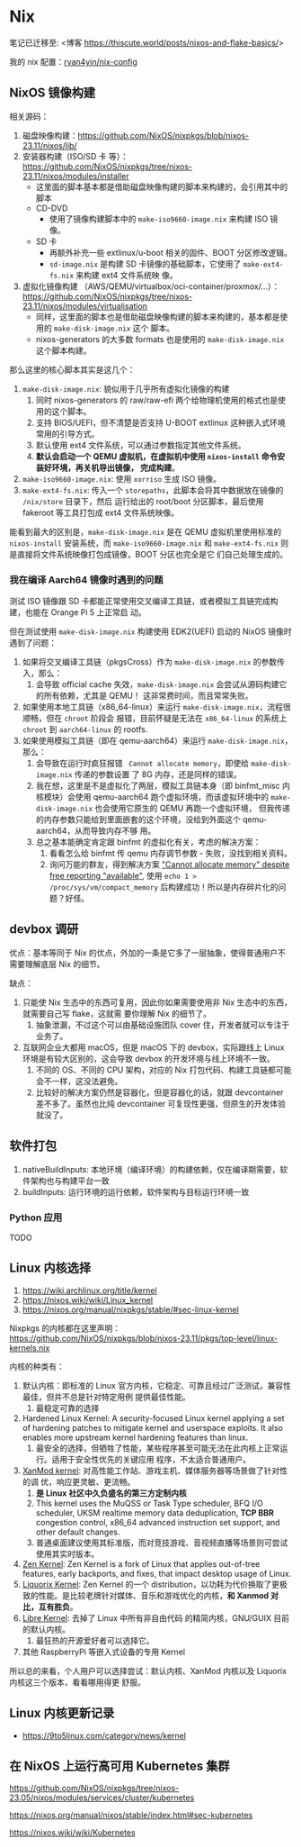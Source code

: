 # Nix

笔记已迁移至: <博客 <https://thiscute.world/posts/nixos-and-flake-basics/>>

我的 nix 配置：[ryan4yin/nix-config](https://github.com/ryan4yin/nix-config)

## NixOS 镜像构建

相关源码：

1. 磁盘映像构建：<https://github.com/NixOS/nixpkgs/blob/nixos-23.11/nixos/lib/>
1. 安装器构建（ISO/SD 卡
   等）：<https://github.com/NixOS/nixpkgs/tree/nixos-23.11/nixos/modules/installer>
   - 这里面的脚本基本都是借助磁盘映像构建的脚本来构建的，会引用其中的脚本
   - CD-DVD
     - 使用了镜像构建脚本中的 `make-iso9660-image.nix` 来构建 ISO 镜像。
   - SD 卡
     - 再额外补充一些 extlinux/u-boot 相关的固件、BOOT 分区修改逻辑。
     - `sd-image.nix` 是构建 SD 卡镜像的基础脚本，它使用了 `make-ext4-fs.nix` 来构建 ext4 文件系统映
       像。
1. 虚拟化镜像构建
   （AWS/QEMU/virtualbox/oci-container/proxmox/...）：<https://github.com/NixOS/nixpkgs/tree/nixos-23.11/nixos/modules/virtualisation>
   - 同样，这里面的脚本也是借助磁盘映像构建的脚本来构建的，基本都是使用的 `make-disk-image.nix` 这个
     脚本。
   - nixos-generators 的大多数 formats 也是使用的 `make-disk-image.nix` 这个脚本构建。

那么这里的核心脚本其实是这几个：

1. `make-disk-image.nix`: 貌似用于几乎所有虚拟化镜像的构建
   1. 同时 nixos-generators 的 raw/raw-efi 两个给物理机使用的格式也是使用的这个脚本。
   1. 支持 BIOS/UEFI，但不清楚是否支持 U-BOOT extlinux 这种嵌入式环境常用的引导方式。
   1. 默认使用 ext4 文件系统，可以通过参数指定其他文件系统。
   1. **默认会启动一个 QEMU 虚拟机，在虚拟机中使用 `nixos-install` 命令安装好环境，再关机导出镜像，
      完成构建**。
1. `make-iso9660-image.nix`: 使用 `xorriso` 生成 ISO 镜像。
1. `make-ext4-fs.nix`: 传入一个 `storepaths`，此脚本会将其中数据放在镜像的 `/nix/store` 目录下，然后
   运行给出的 root/boot 分区脚本，最后使用 fakeroot 等工具打包成 ext4 文件系统映像。

能看到最大的区别是，`make-disk-image.nix` 是在 QEMU 虚拟机里使用标准的 `nixos-install` 安装系统，而
`make-iso9660-image.nix` 和 `make-ext4-fs.nix` 则是直接将文件系统映像打包成镜像，BOOT 分区也完全是它
们自己处理生成的。

### 我在编译 Aarch64 镜像时遇到的问题

测试 ISO 镜像跟 SD 卡都能正常使用交叉编译工具链，或者模拟工具链完成构建，也能在 Orange Pi 5 上正常启
动。

但在测试使用 `make-disk-image.nix` 构建使用 EDK2(UEFI) 启动的 NixOS 镜像时遇到了问题：

1. 如果将交叉编译工具链（pkgsCross）作为 `make-disk-image.nix` 的参数传入，那么：
   1. 会导致 official cache 失效，`make-disk-image.nix` 会尝试从源码构建它的所有依赖，尤其是 QEMU！
      这非常费时间，而且常常失败。
1. 如果使用本地工具链（x86_64-linux）来运行 `make-disk-image.nix`，流程很顺畅，但在 `chroot` 阶段会
   报错，目前怀疑是无法在 `x86_64-linux` 的系统上 `chroot` 到 `aarch64-linux` 的 rootfs.
1. 如果使用模拟工具链（即在 qemu-aarch64）来运行 `make-disk-image.nix`，那么：
   1. 会导致在运行时疯狂报错 ` Cannot allocate memory`，即使给 `make-disk-image.nix` 传递的参数设置
      了 8G 内存，还是同样的错误。
   1. 我在想，这里是不是虚拟化了两层，模拟工具链本身（即 binfmt_misc 内核模块）会使用 qemu-aarch64
      跑个虚拟环境，而该虚拟环境中的 `make-disk-image.nix` 也会使用它原生的 QEMU 再跑一个虚拟环境，
      但我传递的内存参数只能给到里面嵌套的这个环境，没给到外面这个 qemu-aarch64，从而导致内存不够
      用。
   1. 总之基本能确定肯定跟 binfmt 的虚拟化有关，考虑的解决方案：
      1. 看看怎么给 binfmt 传 qemu 内存调节参数 - 失败，没找到相关资料。
      1. 询问万能的群友，得到解决方案
         ["Cannot allocate memory" despite free reporting "available"](https://stackoverflow.com/questions/46464785/cannot-allocate-memory-despite-free-reporting-available),
         使用 `echo 1 > /proc/sys/vm/compact_memory` 后构建成功！所以是内存碎片化的问题？好怪。

## devbox 调研

优点：基本等同于 Nix 的优点，外加的一条是它多了一层抽象，使得普通用户不需要理解底层 Nix 的细节。

缺点：

1. 只能使 Nix 生态中的东西可复用，因此你如果需要使用非 Nix 生态中的东西，就需要自己写 flake，这就需
   要你理解 Nix 的细节了。
   1. 抽象泄漏，不过这个可以由基础设施团队 cover 住，开发者就可以专注于业务了。
2. 互联网企业大都用 macOS，但是 macOS 下的 devbox，实际跟线上 Linux 环境是有较大区别的，这会导致
   devbox 的开发环境与线上环境不一致。
   1. 不同的 OS、不同的 CPU 架构，对应的 Nix 打包代码、构建工具链都可能会不一样，这没法避免。
   2. 比较好的解决方案仍然是容器化，但是容器化的话，就跟 devcontainer 差不多了。虽然也比纯
      devcontainer 可复现性更强，但原生的开发体验就没了。

## 软件打包

1. nativeBuildInputs: 本地环境（编译环境）的构建依赖，仅在编译期需要，软件架构也与构建平台一致
2. buildInputs: 运行环境的运行依赖，软件架构与目标运行环境一致

### Python 应用

TODO

## Linux 内核选择

1. https://wiki.archlinux.org/title/kernel
1. https://nixos.wiki/wiki/Linux_kernel
1. https://nixos.org/manual/nixpkgs/stable/#sec-linux-kernel

Nixpkgs 的内核都在这里声明：
<https://github.com/NixOS/nixpkgs/blob/nixos-23.11/pkgs/top-level/linux-kernels.nix>

内核的种类有：

1. 默认内核：即标准的 Linux 官方内核，它稳定、可靠且经过广泛测试，兼容性最佳，但并不总是针对特定用例
   提供最佳性能。
   1. 最稳定可靠的选择
1. Hardened Linux Kernel: A security-focused Linux kernel applying a set of hardening patches to
   mitigate kernel and userspace exploits. It also enables more upstream kernel hardening features
   than linux.
   1. 最安全的选择，但牺牲了性能，某些程序甚至可能无法在此内核上正常运行。适用于安全性优先的关键应用
      程序，不太适合普通用户。
1. [XanMod kernel](https://xanmod.org/): 对高性能工作站、游戏主机、媒体服务器等场景做了针对性的调
   优，响应更灵敏、更流畅。
   1. **是 Linux 社区中久负盛名的第三方定制内核**
   1. This kernel uses the MuQSS or Task Type scheduler, BFQ I/O scheduler, UKSM realtime memory
      data deduplication, **TCP BBR** congestion control, x86_64 advanced instruction set support,
      and other default changes.
   1. 普通桌面建议使用其标准版，而对竞技游戏、音视频直播等场景则可尝试使用其实时版本。
1. [Zen Kernel](https://github.com/zen-kernel/zen-kernel/wiki/FAQ): Zen Kernel is a fork of Linux
   that applies out-of-tree features, early backports, and fixes, that impact desktop usage of
   Linux.
1. [Liquorix Kernel](https://github.com/zen-kernel/zen-kernel/wiki/FAQ): Zen Kernel 的一个
   distribution，以功耗为代价换取了更极致的性能。是比较老牌针对媒体、音乐和游戏优化的内核，**和
   Xanmod 对比，互有胜负**。
1. [Libre Kernel](https://www.fsfla.org/ikiwiki/selibre/linux-libre/): 去掉了 Linux 中所有非自由代码
   的精简内核，GNU/GUIX 目前的默认内核。
   1. 最狂热的开源爱好者可以选择它。
1. 其他 RaspberryPi 等嵌入式设备的专用 Kernel

所以总的来看，个人用户可以选择尝试：默认内核、XanMod 内核以及 Liquorix 内核这三个版本，看看哪用得更
舒服。

## Linux 内核更新记录

- https://9to5linux.com/category/news/kernel

## 在 NixOS 上运行高可用 Kubernetes 集群

https://github.com/NixOS/nixpkgs/tree/nixos-23.05/nixos/modules/services/cluster/kubernetes

https://nixos.org/manual/nixos/stable/index.html#sec-kubernetes

https://nixos.wiki/wiki/Kubernetes
